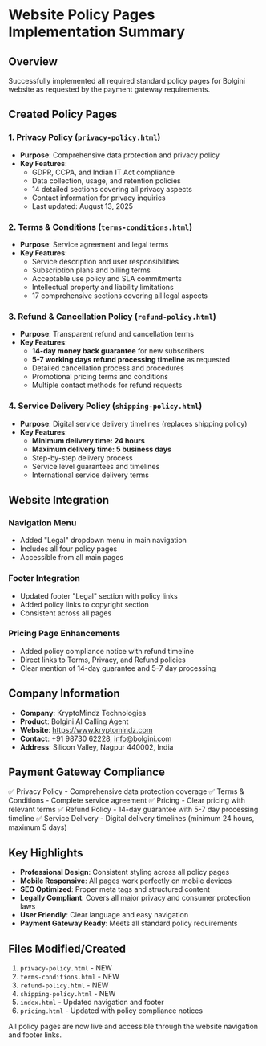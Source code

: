 # Website Policy Pages Implementation Summary

## Overview
Successfully implemented all required standard policy pages for Bolgini website as requested by the payment gateway requirements.

## Created Policy Pages

### 1. Privacy Policy (`privacy-policy.html`)
- **Purpose**: Comprehensive data protection and privacy policy
- **Key Features**:
  - GDPR, CCPA, and Indian IT Act compliance
  - Data collection, usage, and retention policies
  - 14 detailed sections covering all privacy aspects
  - Contact information for privacy inquiries
  - Last updated: August 13, 2025

### 2. Terms & Conditions (`terms-conditions.html`)
- **Purpose**: Service agreement and legal terms
- **Key Features**:
  - Service description and user responsibilities
  - Subscription plans and billing terms
  - Acceptable use policy and SLA commitments
  - Intellectual property and liability limitations
  - 17 comprehensive sections covering all legal aspects

### 3. Refund & Cancellation Policy (`refund-policy.html`)
- **Purpose**: Transparent refund and cancellation terms
- **Key Features**:
  - **14-day money back guarantee** for new subscribers
  - **5-7 working days refund processing timeline** as requested
  - Detailed cancellation process and procedures
  - Promotional pricing terms and conditions
  - Multiple contact methods for refund requests

### 4. Service Delivery Policy (`shipping-policy.html`)
- **Purpose**: Digital service delivery timelines (replaces shipping policy)
- **Key Features**:
  - **Minimum delivery time: 24 hours**
  - **Maximum delivery time: 5 business days**
  - Step-by-step delivery process
  - Service level guarantees and timelines
  - International service delivery terms

## Website Integration

### Navigation Menu
- Added "Legal" dropdown menu in main navigation
- Includes all four policy pages
- Accessible from all main pages

### Footer Integration
- Updated footer "Legal" section with policy links
- Added policy links to copyright section
- Consistent across all pages

### Pricing Page Enhancements
- Added policy compliance notice with refund timeline
- Direct links to Terms, Privacy, and Refund policies
- Clear mention of 14-day guarantee and 5-7 day processing

## Company Information
- **Company**: KryptoMindz Technologies
- **Product**: Bolgini AI Calling Agent
- **Website**: https://www.kryptomindz.com
- **Contact**: +91 98730 62228, info@bolgini.com
- **Address**: Silicon Valley, Nagpur 440002, India

## Payment Gateway Compliance
✅ Privacy Policy - Comprehensive data protection coverage
✅ Terms & Conditions - Complete service agreement
✅ Pricing - Clear pricing with relevant terms
✅ Refund Policy - 14-day guarantee with 5-7 day processing timeline
✅ Service Delivery - Digital delivery timelines (minimum 24 hours, maximum 5 days)

## Key Highlights
- **Professional Design**: Consistent styling across all policy pages
- **Mobile Responsive**: All pages work perfectly on mobile devices
- **SEO Optimized**: Proper meta tags and structured content
- **Legally Compliant**: Covers all major privacy and consumer protection laws
- **User Friendly**: Clear language and easy navigation
- **Payment Gateway Ready**: Meets all standard policy requirements

## Files Modified/Created
1. `privacy-policy.html` - NEW
2. `terms-conditions.html` - NEW  
3. `refund-policy.html` - NEW
4. `shipping-policy.html` - NEW
5. `index.html` - Updated navigation and footer
6. `pricing.html` - Updated with policy compliance notices

All policy pages are now live and accessible through the website navigation and footer links.

